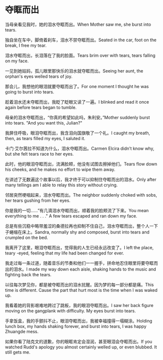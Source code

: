 # 夺眶而出

<p><span class="chinese">当母亲看见我时，她的泪水夺眶而出。</span><span class="english">When Mother saw me, she burst into tears.</span></p>

<p><span class="chinese">独自坐在车中，脚倚着刹车，泪水不禁夺眶而出。</span><span class="english">Seated in the car, foot on the break, I free my tear.</span></p>

<p><span class="chinese">泪水夺眶而出，长泪落在了我的脸面。</span><span class="english">Tears brim over with tears, tears falling on my face.</span></p>

<p><span class="chinese">一见到她姑妈，孤儿眼里那快乐的泪水就夺眶而出。</span><span class="english">Seeing her aunt, the orphan's eyes welled tears of joy.</span></p>

<p><span class="chinese">那会儿，我想他的眼泪就要夺眶而出了。</span><span class="english">For one moment I thought he was going to burst into tears.</span></p>

<p><span class="chinese">趁着泪水还未夺眶而出，我眨了眨眼又读了一遍。</span><span class="english">I blinked and read it once again before tears began to tumble.</span></p>

<p><span class="chinese">母亲的泪水夺眶而出，“你真的希望如此吗，朱利安。”</span><span class="english">Mother suddenly burst into tears. "And you want this, Julian?"</span></p>

<p><span class="chinese">我屏住呼吸，眼泪夺眶而出，我含泪向国旗敬了一个礼。</span><span class="english">I caught my breath, then, as tears filled my eyes, I saluted it.</span></p>

<p><span class="chinese">卡门·艾尔茜拉不知道为什么，泪水夺眶而出。</span><span class="english">Carmen Elcira didn’t know why, but she felt tears race to her eyes.</span></p>

<p><span class="chinese">此时，他的眼泪夺眶而出，流满脸颊，他没有试图去擦掉他们。</span><span class="english">Tears flow down his cheeks, and he makes no effort to wipe them away.</span></p>

<p><span class="chinese">在讲述了无数遍这个故事以后，我才终于可以抑制住夺眶而出的泪水。</span><span class="english">Only after many tellings am I able to relay this story without crying.</span></p>

<p><span class="chinese">邻居突然哽咽起来，泪水夺眶而出。</span><span class="english">The neighbor suddenly choked with sobs, her tears gushing from her eyes.</span></p>

<p><span class="chinese">你是我的一切……”有几滴泪水夺眶而出，顺着我的脸颊流了下来。</span><span class="english">You mean everything to me . . ." A few tears escaped and ran down my face.</span></p>

<p><span class="chinese">总是有些沉稳中略带羞涩的桑德拉再也抑制不住自己，泪水夺眶而出，整个人一下子蜷缩在床上。</span><span class="english">Sandra, normally shy and composed, burst into tears and crumpled on the bed.</span></p>

<p><span class="chinese">我离开了这里，眼泪夺眶而出，觉得我的人生已经永远改变了。</span><span class="english">I left the place, teary -eyed, feeling that my life had been changed for ever.</span></p>

<p><span class="chinese">我走过每一条过道，随着音乐的节奏和他们一一握手，拼命地忍住眼里将要夺眶而出的泪水。</span><span class="english">I made my way down each aisle, shaking hands to the music and fighting back the tears.</span></p>

<p><span class="chinese">以往每次梦见你，都是被夺眶而出的泪水扰醒。因为梦的每一部分都是痛。</span><span class="english">This time is different. Cause the part that hurt most is the time when I was waked up.</span></p>

<p><span class="chinese">我看着她的背影艰难地跨过了跳板，我的眼泪夺眶而出。</span><span class="english">I saw her back figure moving on the gangplank with difficulty. My eyes burst into tears.</span></p>

<p><span class="chinese">手拿饭盒，我的手颤抖不止，眼泪夺眶而出，我被幸福撞得一塌糊涂。</span><span class="english">Holding lunch box, my hands shaking forever, and burst into tears, I was happy Zhuangde mess.</span></p>

<p><span class="chinese">如果你看了陆克文的道歉，你的眼眶肯定会湿润，甚至眼泪会夺眶而出。</span><span class="english">If you watched Rudd's apology you almost certainly welled up, or even blubbed. It still gets me.</span></p>

